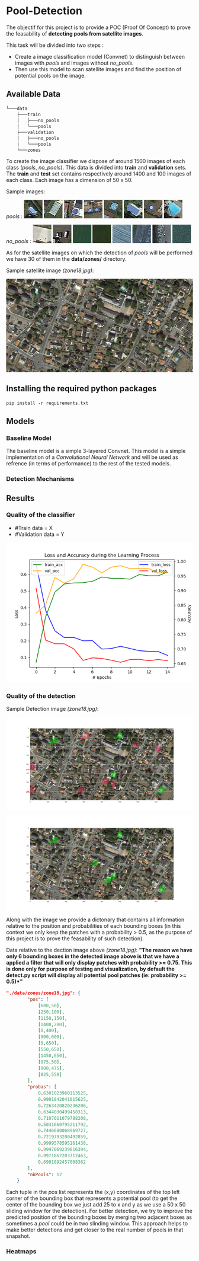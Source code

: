 # Pool-Detection

The objectif for this project is to provide a POC (Proof Of Concept) to prove the feasability of **detecting pools from satellite images**.

This task will be divided into two steps :

- Create a image classification model (Convnet) to distinguish between images with *pools* and images without *no_pools*.
- Then use this model to scan satellite images and find the position of potential pools on the image.

## Available Data

```tree
└───data
    ├───train
    │   ├───no_pools
    │   └───pools
    ├───validation
    │   ├───no_pools
    │   └───pools
    └───zones
```

To create the image classifier we dispose of around 1500 images of each class (*pools*, *no_pools*). This data is divided into **train** and **validation** sets.
The **train** and **test** set contains respectively  around 1400 and 100 images of each class.
Each image has a dimension of 50 x 50.

Sample images:

*pools* : ![alt text](./data/train/pools/img0.jpg) ![alt text](./data/train/pools/img23.jpg) ![alt text](./data/train/pools/img451.jpg) ![alt text](./data/train/pools/img151.jpg) ![alt text](./data/train/pools/img823.jpg) ![alt text](./data/train/pools/img1023.jpg) ![alt text](./data/train/pools/img92.jpg) ![alt text](./data/train/pools/img702.jpg)

*no_pools* : ![alt text](./data/train/no_pools/img0.jpg) ![alt text](./data/train/no_pools/img23.jpg) ![alt text](./data/train/no_pools/img451.jpg) ![alt text](./data/train/no_pools/img151.jpg) ![alt text](./data/train/no_pools/img823.jpg) ![alt text](./data/train/no_pools/img102.jpg) ![alt text](./data/train/no_pools/img92.jpg) ![alt text](./data/train/no_pools/img702.jpg)

As for the satellite images on which the detection of *pools* will be performed we have 30 of them in the **data/zones/** directory.

Sample satellite image *(zone18.jpg)*:

![alt text](data/zones/zone18.jpg)

## Installing the required python packages

```console
pip install -r requirements.txt
```

## Models

### Baseline Model

The baseline model is a simple 3-layered Convnet. This model is a simple implementation of a *Convolutional Neural Network* and will be used as refrence (in terms of performance) to the rest of the tested models.

### Detection Mechanisms

## Results

### Quality of the classifier

- #Train data = X
- #Validation data = Y 

![alt text](data/acc_loss_history.png "Train/Validation Loss/Accuracy")

### Quality of the detection

Sample Detection image *(zone18.jpg)*:

![alt text](data/detected/pooldetection_zone18.jpg "Detection on the first satellite image with a threshold of 0.5 (the default output of the **detect** class)")

![alt text](data/detected/pooldetection_th%3D0.75_zone18.jpg "Detection on the first satellite image with a threshold of 0.75 on the probability of each patch")

Along with the image we provide a dictonary that contains all information relative to the position and probabilities of each bounding boxes (in this context we only keep the patches with a probability > 0.5, as the purpose of this project is to prove the feasability of such detection).

Data relative to the dection image above *(zone18.jpg)*:
**"The reason we have only 6 bounding boxes in the detected image above is that we have a applied a filter that will only display patches with probability >= 0.75. This is done only for purpose of testing and visualization, by default the **detect.py** script will display all potential pool patches (ie: probability >= 0.5)*"**

```json
"./data/zones/zone18.jpg": {
        "pos": [
            [600,50],
            [250,100],
            [1150,150],
            [1400,200],
            [0,400],
            [900,600],
            [0,650],
            [550,650],
            [1450,650],
            [975,50],
            [900,475],
            [825,550]
        ],
        "probas": [
            0.6301023960113525,
            0.9981842041015625,
            0.7263420820236206,
            0.6344030499458313,
            0.7107011079788208,
            0.5031660795211792,
            0.7446680068969727,
            0.7219793200492859,
            0.9999578595161438,
            0.9997069239616394,
            0.9971867203712463,
            0.6991892457008362
        ],
        "nbPools": 12
    }
```

Each tuple in the *pos* list represents the (x,y) coordinates of the top left corner of the bounding box that represents a potential pool (to get the center of the bounding box we just add 25 to x and y as we use a 50 x 50 sliding window for the detection). For better detection, we try to improve the predicted position of the bounding boxes by merging two adjacent boxes as sometimes a *pool* could be in two slinding window. This approach helps to make better detections and get closer to the real number of pools in that snapshot.

### Heatmaps
